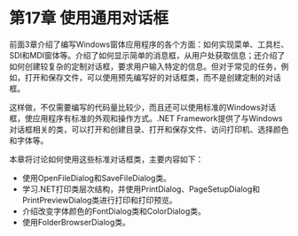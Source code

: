 # 第17章 使用通用对话框

前面3章介绍了编写Windows窗体应用程序的各个方面：如何实现菜单、工具栏、SDI和MDI窗体等。介绍了如何显示简单的消息框，从用户处获取信息；还介绍了如何创建较复杂的定制对话框，要求用户输入特定的信息。但对于常见的任务，例如，打开和保存文件，可以使用预先编写好的对话框类，而不是创建定制的对话框。

这样做，不仅需要编写的代码量比较少，而且还可以使用标准的Windows对话框，使应用程序有标准的外观和操作方式。.NET Framework提供了与Windows对话框相关的类，可以打开和创建目录、打开和保存文件、访问打印机、选择颜色和字体等。

本章将讨论如何使用这些标准对话框类，主要内容如下：

* 使用OpenFileDialog和SaveFileDialog类。
* 学习.NET打印类层次结构，并使用PrintDialog、PageSetupDialog和PrintPreviewDialog类进行打印和打印预览。
* 介绍改变字体颜色的FontDialog类和ColorDialog类。
* 使用FolderBrowserDialog类。